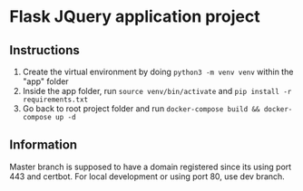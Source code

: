 # Flask JQuery application project

## Instructions
1. Create the virtual environment by doing `python3 -m venv venv` within the "app" folder
2. Inside the app folder, run `source venv/bin/activate` and `pip install -r requirements.txt`
3. Go back to root project folder and run `docker-compose build && docker-compose up -d`


## Information

Master branch is supposed to have a domain registered since its using port 443 and certbot.
For local development or using port 80, use dev branch.